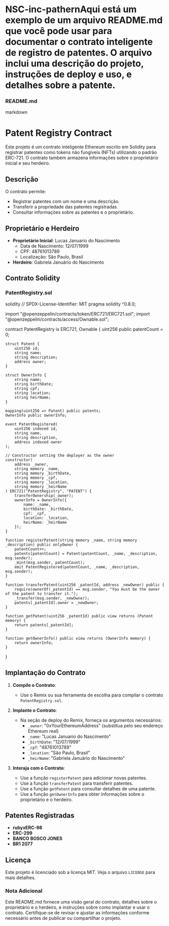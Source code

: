 # NSC-inc-pathernAqui está um exemplo de um arquivo README.md que você pode usar para documentar o contrato inteligente de registro de patentes. O arquivo inclui uma descrição do projeto, instruções de deploy e uso, e detalhes sobre a patente.

### README.md

markdown
# Patent Registry Contract

Este projeto é um contrato inteligente Ethereum escrito em Solidity para registrar patentes como tokens não fungíveis (NFTs) utilizando o padrão ERC-721. O contrato também armazena informações sobre o proprietário inicial e seu herdeiro.

## Descrição

O contrato permite:
- Registrar patentes com um nome e uma descrição.
- Transferir a propriedade das patentes registradas.
- Consultar informações sobre as patentes e o proprietário.

## Proprietário e Herdeiro

- **Proprietário Inicial**: Lucas Januario do Nascimento
  - Data de Nascimento: 12/07/1999
  - CPF: 48761013789
  - Localização: São Paulo, Brasil
- **Herdeiro**: Gabriela Januário do Nascimento

## Contrato Solidity

### PatentRegistry.sol

solidity
// SPDX-License-Identifier: MIT
pragma solidity ^0.8.0;

import "@openzeppelin/contracts/token/ERC721/ERC721.sol";
import "@openzeppelin/contracts/access/Ownable.sol";

contract PatentRegistry is ERC721, Ownable {
    uint256 public patentCount = 0;

    struct Patent {
        uint256 id;
        string name;
        string description;
        address owner;
    }

    struct OwnerInfo {
        string name;
        string birthDate;
        string cpf;
        string location;
        string heirName;
    }

    mapping(uint256 => Patent) public patents;
    OwnerInfo public ownerInfo;

    event PatentRegistered(
        uint256 indexed id,
        string name,
        string description,
        address indexed owner
    );

    // Constructor setting the deployer as the owner
    constructor(
        address _owner,
        string memory _name,
        string memory _birthDate,
        string memory _cpf,
        string memory _location,
        string memory _heirName
    ) ERC721("PatentRegistry", "PATENT") {
        transferOwnership(_owner);
        ownerInfo = OwnerInfo({
            name: _name,
            birthDate: _birthDate,
            cpf: _cpf,
            location: _location,
            heirName: _heirName
        });
    }

    function registerPatent(string memory _name, string memory _description) public onlyOwner {
        patentCount++;
        patents[patentCount] = Patent(patentCount, _name, _description, msg.sender);
        _mint(msg.sender, patentCount);
        emit PatentRegistered(patentCount, _name, _description, msg.sender);
    }

    function transferPatent(uint256 _patentId, address _newOwner) public {
        require(ownerOf(_patentId) == msg.sender, "You must be the owner of the patent to transfer it.");
        _transfer(msg.sender, _newOwner);
        patents[_patentId].owner = _newOwner;
    }

    function getPatent(uint256 _patentId) public view returns (Patent memory) {
        return patents[_patentId];
    }

    function getOwnerInfo() public view returns (OwnerInfo memory) {
        return ownerInfo;
    }
}


## Implantação do Contrato

1. **Compile o Contrato**:
   - Use o Remix ou sua ferramenta de escolha para compilar o contrato `PatentRegistry.sol`.

2. **Implante o Contrato**:
   - Na seção de deploy do Remix, forneça os argumentos necessários:
     - `_owner`: "0xYourEthereumAddress" (substitua pelo seu endereço Ethereum real)
     - `_name`: "Lucas Januario do Nascimento"
     - `_birthDate`: "12/07/1999"
     - `_cpf`: "48761013789"
     - `_location`: "São Paulo, Brasil"
     - `_heirName`: "Gabriela Januário do Nascimento"

3. **Interaja com o Contrato**:
   - Use a função `registerPatent` para adicionar novas patentes.
   - Use a função `transferPatent` para transferir patentes.
   - Use a função `getPatent` para consultar detalhes de uma patente.
   - Use a função `getOwnerInfo` para obter informações sobre o proprietário e o herdeiro.

## Patentes Registradas

- **rubyxERC-98**
- **ERC-299**
- **BANCO BOSCO JONES**
- **BR1 2077**

## Licença

Este projeto é licenciado sob a licença MIT. Veja o arquivo `LICENSE` para mais detalhes.


### Nota Adicional

Este README.md fornece uma visão geral do contrato, detalhes sobre o proprietário e o herdeiro, e instruções sobre como implantar e usar o contrato. Certifique-se de revisar e ajustar as informações conforme necessário antes de publicar ou compartilhar o projeto.
